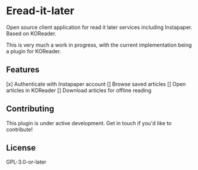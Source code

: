 # Eread-it-later

Open source client application for read it later services including Instapaper. Based on KOReader.


This is very much a work in progress, with the current implementation being a plugin for KOReader.

## Features

[x] Authenticate with Instapaper account
[] Browse saved articles
[] Open articles in KOReader
[] Download articles for offline reading

## Contributing

This plugin is under active development. Get in touch if you'd like to contribute!

## License

GPL-3.0-or-later
